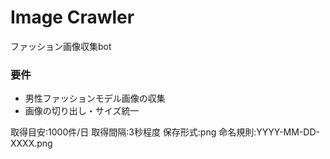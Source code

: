 # Image Crawler

ファッション画像収集bot

### 要件

+ 男性ファッションモデル画像の収集
+ 画像の切り出し・サイズ統一

取得目安:1000件/日
取得間隔:3秒程度
保存形式:png
命名規則:YYYY-MM-DD-XXXX.png
